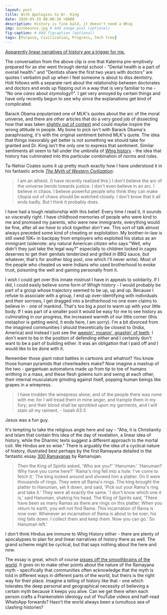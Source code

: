 ```yaml
---
layout: post
title: With Apologies to Dr. King
date: 2020-05-29 08:00:20 +0800
description: History is fine bald, it doesn't need a Whig
img: ourobouros.jpg # Add image post (optional)
fig-caption: # Add figcaption (optional)
tags: [Purpose, Civilization, Progress, Tech tree]
---
```


[Apparently linear narratives of history are a trigger for me.](https://www.youtube.com/watch?v=1BCXJ3yC65o)

The conversation from the above clip is one that Katerina pre-emptively prepared for as she went through dental school - "Dental health is a part of overall health." and "Dentists share the first two years with doctors" are quotes I verbatim pull up when I feel someone is about to diss dentistry. Holt follows with a separate rant about the relationship between doctorates and doctors and ends up flipping out in a way that is very familiar to me - "No one *cares* about *etymology*!!". I get very annoyed by certain things and have only recently begun to see why since the explanations get kind of complicated.

Barack Obama popularized one of MLK's quotes about the arc of the moral universe, and there are other articles that do a very good job of dissecting how that was taken [slightly out of context](https://www.huffpost.com/entry/opinion-smith-obama-king_n_5a5903e0e4b04f3c55a252a4) and could maybe inspire the wrong attitude in people. My bone to pick isn't with Barack Obama's paraphrasing, it's with the original sentiment behind MLK's quote. The idea that things inexorably get better is not something we should take for granted and Dr. King isn't the only one to express that sentiment. Similar sentiments all seem to fall under the umbrella of [Whig history](https://www.huffpost.com/entry/opinion-smith-obama-king_n_5a5903e0e4b04f3c55a252a4) - the idea that history has culminated into this particular combination of norms and rules.

Ta-Nehisi Coates sums it up pretty much exactly how I have understood it in his fantastic article [_The Myth of Western Civilization_](https://www.theatlantic.com/international/archive/2013/12/the-myth-of-western-civilization/282704/):
>I am an atheist. (I have recently realized this.) I don't believe the arc of the universe bends towards justice. I don't even believe in an arc. I believe in chaos. I believe powerful people who think they can make Utopia out of chaos should be watched closely. I don't know that it all ends badly. But I think it probably does.

I have had a tough relationship with this belief. Every time I read it, it sounds so viscerally right. I have childhood memories of people who were kind to me and promised my parents, who were new immigrants, everything would be fine, after all _we have to stick together don't we_. This sort of talk almost always preceded some kind of cheating or exploitation. My brother-in-law is still owed 10K+ in backpay from employers who exploited his status as an immigrant (sidenote: any natural American citizen who says "Well, why didn't they just take the legal way?" especially to children locked in cages deserves to get their genitals tenderized and grilled in BBQ sauce, but whatever, that's for another blog post, one which I'll never write). Most of the people who cheated us were Indians who used brotherhood to evoke trust, poisoning the well and gaining personally from it.

I wish I could get over this innate mistrust I have in appeals to solidarity. If I did, I could easily believe some form of Whigh history - I would probably be part of a group whose trajectory seemed to be up, up and up. Because I refuse to associate with a group, I end up over-identifying with individuals and their sorrows, I get dragged into a brotherhood no one even claims to believe in - one of mankind. That's too big a pool to warm up with your little body. If I was part of a smaller pool it would be easy for me to see history as culminating in *our* progress, the increased warmth of our little corner (this metaphor is getting weird, it ends here, I am sorry). I'm a bit divorced from the imagined communities I should theoretically be closest to (India, America) and instead I just see the [weepin', moanin', gnashin' of teeth](https://www.youtube.com/watch?v=pWhCgE6ZkSk). I don't want to be in the position of defending either and I certainly don't want to be a part of building either. It was an obligation that I paid off and I would like to be done with it.

Remember those giant robot battles in cartoons and whatnot? You know those human pyramids that cheerleaders make? Now imagine a mashup of the two - gargantuan automatons made up from tip to toe of humans writhing in a mass, and these flesh golems turn and swing at each other, their internal musculature grinding against itself, popping human beings like grapes in a winepress.

>I have trodden the winepress alone; and of the people there was none with me: for I will tread them in mine anger, and trample them in my fury; and their blood shall be sprinkled upon my garments, and I will stain all my raiment. - Isaiah 63:3

Jesus was a fun guy.

It's tempting to take the religious angle here and say - "Aha, it is Christianity and Islam that contain this idea of the day of revelation, a linear idea of history, while the Dharmic texts suggest a different approach to the mortal coil. We Hindus are so wise." There is arguably the idea of a cyclical nature of history, illustrated best perhaps by the first Ramayana detailed in the fantastic essay [300 Ramayanas](http://www.trans-techresearch.net/wp-content/uploads/2015/05/three-hundred-Ramayanas-A-K-Ramanujan.pdf) by Ramanujan.

>Then the King of Spirits asked, 'Who are you?'
>'Hanuman.'
>'Hanuman? Why have you come here?'
>'Rama's ring fell into a hole. I've come to fetch it.'
>The king looked around and showed him a platter. On it were thousands of rings. They were all Rama's rings. The king brought the platter to Hanuman, set it down, and said, 'Pick out your Rama's ring and take it.'
>They were all exactly the same. 'I don't know which one it is,' said Hanuman, shaking his head.
>The King of Spirits said, 'There have been as many Ramas as there are rings on this platter. When you return to earth, you will not find Rama. This incarnation of Rama is now over. Whenever an incarnation of Rama is about to be over, his ring falls down. I collect them and keep them. Now you can go.'
>So Hanuman left.'

I don't think Hindus are immune to Whig History either - there are plenty of apocalypses to plan for and linear narratives of history there as well. The grand scheme might be cyclical, but that says nothing about the here and now.

The essay is great, which of course [pisses off the smoothbrains of the world](https://www.dnaindia.com/lifestyle/report-who-s-afraid-of-300-ramayanas-1620946). It goes on to make other points about the nature of the Ramayana myth - specifically that communities often acknowledge that the myth is told in different ways in different parts of the world, but theirs is the right way for their place. Imagine a telling of history like that - one which tolerates the deep personal and geographical necessity of believing a certain myth because it keeps you alive. Can we get there when each person crafts a Frankenstein ideology out of YouTube videos and half-read WhatsApp forwards? Hasn't the world always been a tumultous sea of clashing histories?
